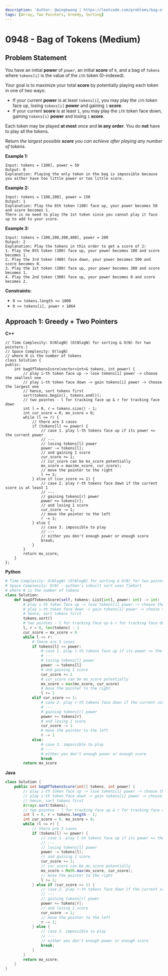 ```yaml
---
description: 'Author: @wingkwong | https://leetcode.com/problems/bag-of-tokens/'
tags: [Array, Two Pointers, Greedy, Sorting]
---
```


# 0948 - Bag of Tokens (Medium) 

## Problem Statement

You have an initial **power** of `power`, an initial **score** of `0`, and a bag of `tokens` where `tokens[i]` is the value of the `ith` token (0-indexed).

Your goal is to maximize your total **score** by potentially playing each token in one of two ways:

- If your current **power** is at least `tokens[i]`, you may play the `ith` token face up, losing `tokens[i]` **power** and gaining `1` **score**.
- If your current **score** is at least `1`, you may play the `ith` token face down, gaining `tokens[i]` **power** and losing `1` **score**.

Each token may be played **at most** once and **in any order**. You do **not** have to play all the tokens.

Return *the largest possible **score** you can achieve after playing any number of tokens*.

**Example 1:**

```
Input: tokens = [100], power = 50
Output: 0
Explanation: Playing the only token in the bag is impossible because you either have too little power or too little score.
```

**Example 2:**

```
Input: tokens = [100,200], power = 150
Output: 1
Explanation: Play the 0th token (100) face up, your power becomes 50 and score becomes 1.
There is no need to play the 1st token since you cannot play it face up to add to your score.
```

**Example 3:**

```
Input: tokens = [100,200,300,400], power = 200
Output: 2
Explanation: Play the tokens in this order to get a score of 2:
1. Play the 0th token (100) face up, your power becomes 100 and score becomes 1.
2. Play the 3rd token (400) face down, your power becomes 500 and score becomes 0.
3. Play the 1st token (200) face up, your power becomes 300 and score becomes 1.
4. Play the 2nd token (300) face up, your power becomes 0 and score becomes 2.
```

**Constraints:**

- `0 <= tokens.length <= 1000`
- `0 <= tokens[i], power < 1064`

## Approach 1: Greedy + Two Pointers

**C++**

<SolutionAuthor name="@wingkwong"/>

```
// Time Complexity: O(NlogN) (O(NlogN) for sorting & O(N) for two pointers.)
// Space Complexity: O(logN)
// where N is the number of tokens
class Solution {
public:
    int bagOfTokensScore(vector<int>& tokens, int power) {
        // play i-th token face up -> lose tokens[i] power -> choose the smallest one
        // play i-th token face down -> gain tokens[i] power -> choose the largest one
        // hence, sort tokens first
        sort(tokens.begin(), tokens.end());
        // two pointes - l for tracking face up & r for tracking face down
        int l = 0, r = tokens.size() - 1;
        int cur_score = 0, mx_score = 0;
        while (l <= r) {
            // there are 3 cases
            if (tokens[l] <= power) {
                // case 1. play l-th tokens face up if its power <= the current power
                // ---
                // losing tokens[l] power
                power -= tokens[l];
                // and gaining 1 score
                cur_score += 1;
                // cur_score can be mx_score potentially
                mx_score = max(mx_score, cur_score);
                // move the pointer to the right
                l += 1;
            } else if (cur_score >= 1) {
                // case 2. play r-th tokens face down if the current score is at least 1
                // ---
                // gaining tokens[r] power
                power += tokens[r];
                // and losing 1 score
                cur_score -= 1;
                // move the pointer to the left
                r -= 1;
            } else {
                // case 3. impossible to play
				// ---
                // either you don't enough power or enough score
                break;
            }
        }
        return mx_score;
    }
};
```


**Python**

<SolutionAuthor name="@wingkwong"/>

```py
# Time Complexity: O(NlogN) (O(NlogN) for sorting & O(N) for two pointers.)
# Space Complexity: O(N) - python's inbuilt sort uses TimSort
# where N is the number of tokens
class Solution:
    def bagOfTokensScore(self, tokens: List[int], power: int) -> int:
        # play i-th token face up -> lose tokens[i] power -> choose the smallest one
        # play i-th token face down -> gain tokens[i] power -> choose the largest one
        # hence, sort tokens first
        tokens.sort()
        # two pointes - l for tracking face up & r for tracking face down
        l, r = 0, len(tokens) - 1
        cur_score = mx_score = 0
        while l <= r:
            # there are 3 cases
            if tokens[l] <= power:
                # case 1. play l-th tokens face up if its power <= the current power
                # ---
                # losing tokens[l] power
                power -= tokens[l]
                # and gaining 1 score
                cur_score += 1
                # cur_score can be mx_score potentially
                mx_score = max(mx_score, cur_score)
                # move the pointer to the right
                l += 1
            elif cur_score >= 1:
                # case 2. play r-th tokens face down if the current score is at least 1
                # ---
                # gaining tokens[r] power
                power += tokens[r]
                # and losing 1 score
                cur_score -= 1
                # move the pointer to the left
                r -= 1
            else:
                # case 3. impossible to play
                # ---
                # either you don't enough power or enough score
                break
        return mx_score
```

**Java**

<SolutionAuthor name="@wingkwong"/>

```java
class Solution {
    public int bagOfTokensScore(int[] tokens, int power) {
        // play i-th token face up -> lose tokens[i] power -> choose the smallest one
        // play i-th token face down -> gain tokens[i] power -> choose the largest one
        // hence, sort tokens first
        Arrays.sort(tokens);
        // two pointes - l for tracking face up & r for tracking face down
        int l = 0, r = tokens.length - 1;
        int cur_score = 0, mx_score = 0;
        while (l <= r) {
            // there are 3 cases
            if (tokens[l] <= power) {
                // case 1. play l-th tokens face up if its power <= the current power
                // ---
                // losing tokens[l] power
                power -= tokens[l];
                // and gaining 1 score
                cur_score += 1;
                // cur_score can be mx_score potentially
                mx_score = Math.max(mx_score, cur_score);
                // move the pointer to the right
                l += 1;
            } else if (cur_score >= 1) {
                // case 2. play r-th tokens face down if the current score is at least 1
                // ---
                // gaining tokens[r] power
                power += tokens[r];
                // and losing 1 score
                cur_score -= 1;
                // move the pointer to the left
                r -= 1;
            } else {
                // case 3. impossible to play
                // ---
                // either you don't enough power or enough score
                break;
            }
        }
        return mx_score;
    }
}
```